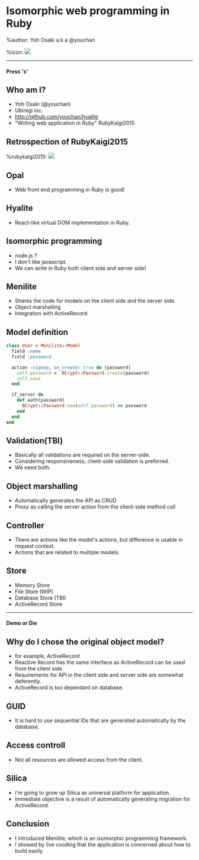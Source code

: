 # Isomorphic web programming in Ruby

%author: Yoh Osaki a.k.a @youchan

%icon: ![](youchan.jpg)

---

#### Press 's'

## Who am I?

* Yoh Osaki (@youchan)
* Ubiregi inc.
* http://github.com/youchan/hyalite
* "Writing web application in Ruby" RubyKaigi2015

## Retrospection of RubyKaigi2015

%rubykaigi2015: ![](RubyKaigi_2015.png)

## Opal

* Web front end programming in Ruby is good!

## Hyalite

* React-like virtual DOM implementation in Ruby.

## Isomorphic programming

* node.js ?
* I don't like javascript.
* We can write in Ruby both client side and server side!

## Menilite

* Shares the code for models on the client side and the server side.
* Object marshalling
* Integration with ActiveRecord

## Model definition

```ruby
class User < Menilite::Model
  field :name
  field :password

  action :signup, on_create: true do |password|
    self.password =  BCrypt::Password.create(password)
    self.save
  end

  if_server do
    def auth(password)
      BCrypt::Password.new(self.password) == password
    end
  end
end
```

## Validation(TBI)

* Basically all validations are required on the server-side.
* Considering responsiveness, client-side validation is preferred.
* We need both.

## Object marshalling

* Automatically generates the API as CRUD.
* Proxy as calling the server action from the client-side method call 

## Controller

* There are actions like the model's actions, but difference is usable in request context.
* Actions that are related to multiple models.

## Store

* Memory Store
* File Store (WIP)
* Database Store (TBI)
* ActiveRecord Store

---

#### Demo or Die

## Why do I chose the original object model?

* for example, ActiveRecord
* Reactive Record has the same interface as ActiveRecord can be used from the client side.
* Requirements for API in the client side and server side are somewhat deferently.
* ActiveRecord is too dependant on database.

## GUID

* It is hard to use sequential IDs that are generated automatically by the database.

## Access controll

* Not all resources are allowed access from the client.

## Silica

* I'm going to grow up Silica as universal platform for application.
* Immediate objective is a result of automatically generating migration for ActiveRecord.

## Conclusion

* I introduced Menilite, which is an isomorphic programming framework.
* I showed by live cooding that the application is concerned about how to build easily.

